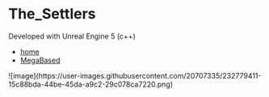 # The_Settlers

Developed with Unreal Engine 5 (c++)

<link rel="stylesheet" href="Min.Style">
<nav class="myNav">
<ul>
  <li><a href="https://github.com/Aruuni/CATAN/edit/main/README.md">home</a></li>
  <li><a href="https://www.freecodecamp.org/news/how-to-build-a-navigation-bar/#:~:text=The%20easiest%20way%20to%20create,are%20horizontally%20arranged%20and%20styled.">MegaBased</a></li>
  
</ul>
</nav>
![image](https://user-images.githubusercontent.com/20707335/232779411-15c88bda-44be-45da-a9c2-29c078ca7220.png)

